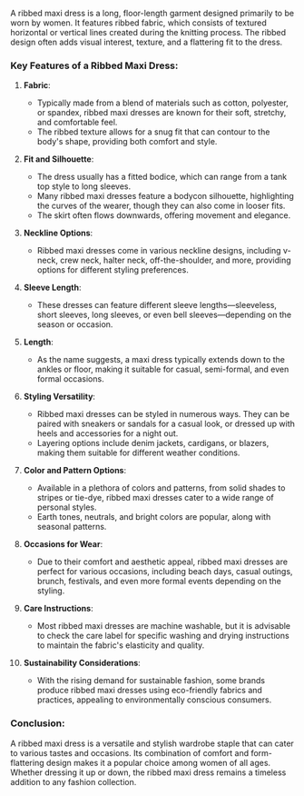 A ribbed maxi dress is a long, floor-length garment designed primarily to be worn by women. It features ribbed fabric, which consists of textured horizontal or vertical lines created during the knitting process. The ribbed design often adds visual interest, texture, and a flattering fit to the dress.

### Key Features of a Ribbed Maxi Dress:

1. **Fabric**:
   - Typically made from a blend of materials such as cotton, polyester, or spandex, ribbed maxi dresses are known for their soft, stretchy, and comfortable feel.
   - The ribbed texture allows for a snug fit that can contour to the body's shape, providing both comfort and style.

2. **Fit and Silhouette**:
   - The dress usually has a fitted bodice, which can range from a tank top style to long sleeves.
   - Many ribbed maxi dresses feature a bodycon silhouette, highlighting the curves of the wearer, though they can also come in looser fits.
   - The skirt often flows downwards, offering movement and elegance.

3. **Neckline Options**:
   - Ribbed maxi dresses come in various neckline designs, including v-neck, crew neck, halter neck, off-the-shoulder, and more, providing options for different styling preferences.

4. **Sleeve Length**:
   - These dresses can feature different sleeve lengths—sleeveless, short sleeves, long sleeves, or even bell sleeves—depending on the season or occasion.

5. **Length**:
   - As the name suggests, a maxi dress typically extends down to the ankles or floor, making it suitable for casual, semi-formal, and even formal occasions.

6. **Styling Versatility**:
   - Ribbed maxi dresses can be styled in numerous ways. They can be paired with sneakers or sandals for a casual look, or dressed up with heels and accessories for a night out.
   - Layering options include denim jackets, cardigans, or blazers, making them suitable for different weather conditions.

7. **Color and Pattern Options**:
   - Available in a plethora of colors and patterns, from solid shades to stripes or tie-dye, ribbed maxi dresses cater to a wide range of personal styles.
   - Earth tones, neutrals, and bright colors are popular, along with seasonal patterns.

8. **Occasions for Wear**:
   - Due to their comfort and aesthetic appeal, ribbed maxi dresses are perfect for various occasions, including beach days, casual outings, brunch, festivals, and even more formal events depending on the styling.

9. **Care Instructions**:
   - Most ribbed maxi dresses are machine washable, but it is advisable to check the care label for specific washing and drying instructions to maintain the fabric's elasticity and quality.

10. **Sustainability Considerations**:
    - With the rising demand for sustainable fashion, some brands produce ribbed maxi dresses using eco-friendly fabrics and practices, appealing to environmentally conscious consumers.

### Conclusion:

A ribbed maxi dress is a versatile and stylish wardrobe staple that can cater to various tastes and occasions. Its combination of comfort and form-flattering design makes it a popular choice among women of all ages. Whether dressing it up or down, the ribbed maxi dress remains a timeless addition to any fashion collection.